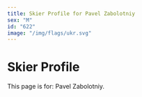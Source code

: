 ```yaml
---
title: Skier Profile for Pavel Zabolotniy
sex: "M"
id: "622"
image: "/img/flags/ukr.svg" 
---
```


# Skier Profile

This page is for: Pavel Zabolotniy.
    